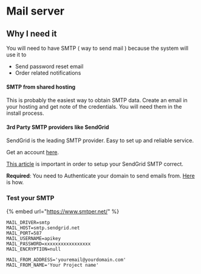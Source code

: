 # Mail server

## Why I need it

You will need to have SMTP \( way to send mail \) because the system will use it to

* Send password reset email
* Order related notifications 



####  SMTP from shared hosting

This is probably the easiest way to obtain SMTP data. Create an email in your hosting and get note of the credentials. You will need them in the install process.

#### 3rd Party SMTP providers like SendGrid

SendGrid is the leading SMTP provider. Easy to set up and reliable service.

Get an account [here](https://sendgrid.com/). 

[This article](https://sendgrid.com/docs/API_Reference/SMTP_API/integrating_with_the_smtp_api.html) is important in order to setup your SendGrid SMTP correct.

**Required**: You need to Authenticate your domain to send emails from. [Here](https://sendgrid.com/docs/ui/account-and-settings/how-to-set-up-domain-authentication/) is how.

### Test your SMTP

{% embed url="https://www.smtper.net/" %}

```text
MAIL_DRIVER=smtp
MAIL_HOST=smtp.sendgrid.net
MAIL_PORT=587
MAIL_USERNAME=apikey
MAIL_PASSWORD=xxxxxxxxxxxxxxxxx
MAIL_ENCRYPTION=null

MAIL_FROM_ADDRESS='youremail@yourdomain.com'
MAIL_FROM_NAME='Your Project name'
```














